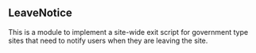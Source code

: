 LeaveNotice
------------

This is a module to implement a site-wide exit script for government type sites that need to notify users when they are leaving the site. 